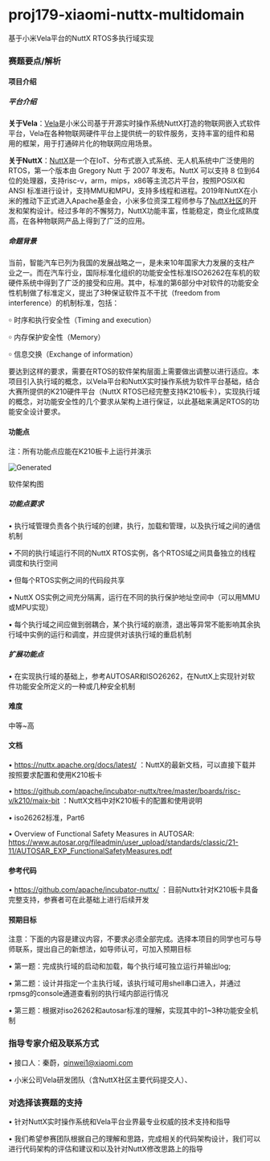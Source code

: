 # proj179-xiaomi-nuttx-multidomain

基于小米Vela平台的NuttX RTOS多执行域实现

### 赛题要点/解析

#### 项目介绍

##### 平台介绍

**关于Vela**：[Vela](https://iot.mi.com/vela)是小米公司基于开源实时操作系统NuttX打造的物联网嵌入式软件平台，Vela在各种物联网硬件平台上提供统一的软件服务，支持丰富的组件和易用的框架，用于打通碎片化的物联网应用场景。

**关于NuttX**：[NuttX](https://nuttx.apache.org/docs/latest/)是一个在IoT、分布式嵌入式系统、无人机系统中广泛使用的RTOS，第一个版本由 Gregory Nutt 于 2007 年发布。NuttX 可以支持 8 位到64位的处理器，支持risc-v，arm，mips，x86等主流芯片平台，按照POSIX和 ANSI 标准进行设计，支持MMU和MPU，支持多线程和进程。2019年NuttX在小米的推动下正式进入Apache基金会，小米多位资深工程师参与了[NuttX社区](https://github.com/apache/incubator-nuttx)的开发和架构设计。经过多年的不懈努力，NuttX功能丰富，性能稳定，商业化成熟度高，在各种物联网产品上得到了广泛的应用。

##### 命题背景

当前，智能汽车已列为我国的发展战略之一，是未来10年国家大力发展的支柱产业之一。而在汽车行业，国际标准化组织的功能安全性标准ISO26262在车机的软硬件系统中得到了广泛的接受和应用。其中，标准的第6部分中对软件的功能安全性机制做了标准定义，提出了3种保证软件互不干扰（freedom from interference）的机制标准，包括：

￮ 时序和执行安全性（Timing and execution）

￮ 内存保护安全性（Memory）

￮ 信息交换（Exchange of information）

要达到这样的要求，需要在RTOS的软件架构层面上需要做出调整以进行适应。本项目引入执行域的概念，以Vela平台和NuttX实时操作系统为软件平台基础，结合大赛所提供的K210硬件平台（NuttX RTOS已经完整支持K210板卡），实现执行域的概念，对功能安全性的几个要求从架构上进行保证，以此基础来满足RTOS的功能安全设计要求。

#### 功能点

注：所有功能点应能在K210板卡上运行并演示

![Generated](files/image002.jpg)

软件架构图

##### 功能点要求

• 执行域管理负责各个执行域的创建，执行，加载和管理，以及执行域之间的通信机制

• 不同的执行域运行不同的NuttX RTOS实例，各个RTOS域之间具备独立的线程调度和执行空间

• 但每个RTOS实例之间的代码段共享

• NuttX OS实例之间充分隔离，运行在不同的执行保护地址空间中（可以用MMU或MPU实现）

• 每个执行域之间应做到弱耦合，某个执行域的崩溃，退出等异常不能影响其余执行域中实例的运行和调度，并应提供对该执行域的重启机制

##### 扩展功能点

• 在实现执行域的基础上，参考AUTOSAR和ISO26262，在NuttX上实现针对软件功能安全所定义的一种或几种安全机制

#### 难度

中等~高

#### 文档

• https://nuttx.apache.org/docs/latest/ ：NuttX的最新文档，可以直接下载并按照要求配置和使用K210板卡

• https://github.com/apache/incubator-nuttx/tree/master/boards/risc-v/k210/maix-bit ：NuttX文档中对K210板卡的配置和使用说明

• iso26262标准，Part6

• Overview of Functional Safety Measures in AUTOSAR: https://www.autosar.org/fileadmin/user_upload/standards/classic/21-11/AUTOSAR_EXP_FunctionalSafetyMeasures.pdf

#### 参考代码

• https://github.com/apache/incubator-nuttx/ ：目前Nuttx针对K210板卡具备完整支持，参赛者可在此基础上进行后续开发

#### 预期目标

注意：下面的内容是建议内容，不要求必须全部完成。选择本项目的同学也可与导师联系，提出自己的新想法，如导师认可，可加入预期目标

• 第一题：完成执行域的启动和加载，每个执行域可独立运行并输出log;

• 第二题：设计并指定一个主执行域，该执行域可用shell串口进入，并通过rpmsg的console通道查看别的执行域内部运行情况

• 第三题：根据对iso26262和autosar标准的理解，实现其中的1~3种功能安全机制

### 指导专家介绍及联系方式

• 接口人：秦蔚，qinwei1@xiaomi.com

• 小米公司Vela研发团队（含NuttX社区主要代码提交人）、

### 对选择该赛题的支持

• 针对NuttX实时操作系统和Vela平台业界最专业权威的技术支持和指导

• 我们希望参赛团队根据自己的理解和思路，完成相关的代码架构设计，我们可以进行代码架构的评估和建议和以及针对NuttX修改思路上的指导
